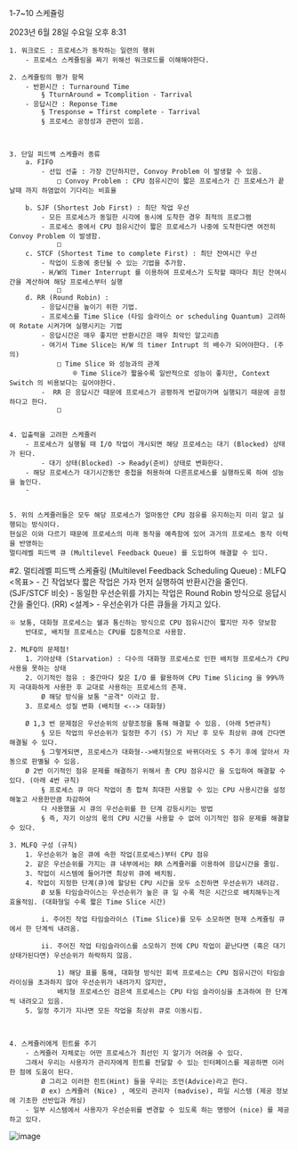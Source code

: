 1-7~10 스케쥴링

2023년 6월 28일 수요일
오후 8:31

	1. 워크로드 : 프로세스가 동작하는 일련의 행위
		- 프로세스 스케쥴링을 짜기 위해선 워크로드를 이해해야한다.

	2. 스케쥴링의 평가 항목
		- 반환시간 : Turnaround Time
			§ TturnAround = Tcomplition - Tarrival
		- 응답시간 : Reponse Time
			§ Tresponse = Tfirst complete - Tarrival
			§ 프로세스 공정성과 관련이 있음.



	3. 단일 피드백 스케쥴러 종류
		a. FIFO
			- 선입 선출 : 가장 간단하지만, Convoy Problem 이 발생할 수 있음.
				□ Convoy Problem : CPU 점유시간이 짧은 프로세스가 긴 프로세스가 끝날때 까지 하염없이 기다리는 비효율
				
		b. SJF (Shortest Job First) : 최단 작업 우선
			- 모든 프로세스가 동일한 시각에 동시에 도착한 경우 최적의 프로그램
			- 프로세스 중에서 CPU 점유시간이 짧은 프로세스가 나중에 도착한다면 여전히 Convoy Problem 이 발생함.
				□ 
		c. STCF (Shortest Time to complete First) : 최단 잔여시간 우선
			- 작업이 도중에 중단될 수 있는 기법을 추가함.
			- H/W의 Timer Interrupt 를 이용하여 프로세스가 도착할 때마다 최단 잔여시간을 계산하여 해당 프로세스부터 실행
				□ 
		d. RR (Round Robin) : 
			- 응답시간을 높이기 위한 기법.
			- 프로세스를 Time Slice (타임 슬라이스 or scheduling Quantum) 고려하여 Rotate 시켜가며 실행시키는 기법
			- 응답시간은 매우 좋지만 반환시간은 매우 최악인 알고리즘
			- 여기서 Time Slice는 H/W 의 timer Intrupt 의 배수가 되어야한다. (주의)
				□ Time Slice 와 성능과의 관계
					® Time Slice가 짧을수록 일반적으로 성능이 좋지만, Context Switch 의 비용보다는 길어야한다.
			-  RR 은 응답시간 때문에 프로세스가 공평하게 번갈아가며 실행되기 때문에 공정하다고 한다.
				□ 


	4. 입출력을 고려한 스케쥴러
		- 프로세스가 실행될 때 I/O 작업이 개시되면 해당 프로세스는 대기 (Blocked) 상태가 된다.
			- 대기 상태(Blocked) -> Ready(준비) 상태로 변화한다.
		- 해당 프로세스가 대기시간동안 중첩을 허용하여 다른프로세스를 실행하도록 하여 성능을 높인다.
		- 
		
		
	5. 위의 스케쥴러들은 모두 해당 프로세스가 얼마동안 CPU 점유를 유지하는지 미리 알고 실행되는 방식이다.
	현실은 이와 다르기 때문에 프로세스의 미래 동작을 예측함에 있어 과거의 프로세스 동작 이력을 반영하는 
	멀티레벨 피드백 큐 (Multilevel Feedback Queue) 를 도입하여 해결할 수 있다.

#2. 멀티레벨 피드백 스케쥴링 (Multilevel Feedback Scheduling Queue) : MLFQ
	<목표>
	- 긴 작업보다 짧은 작업은 가자 먼저 실행하여 반환시간을 줄인다. (SJF/STCF 비슷)
	- 동일한 우선순위를 가지는 작업은 Round Robin 방식으로 응답시간을 줄인다. (RR)
	<설계>
	- 우선순위가 다른 큐들을 가지고 있다.
	
	※ 보통, 대화형 프로세스는 쉘과 통신하는 방식으로 CPU 점유시간이 짧지만 자주 양보함
		반대로, 배치형 프로세스는 CPU를 집중적으로 사용함.

	2. MLFQ의 문제점!
		1. 기아상태 (Starvation) : 다수의 대화형 프로세스로 인한 배치형 프로세스가 CPU 사용을 못하는 상태
		2. 이기적인 점유 : 중간마다 잦은 I/O 를 활용하여 CPU Time Slicing 을 99%까지 극대화하게 사용한 후 교대로 사용하는 프로세스의 존재.
			Ø 해당 방식을 보통 "공격" 이라고 함.
		3. 프로세스 성질 변화 (배치형 <--> 대화형)

		Ø 1,3 번 문제점은 우선순위의 상향조정을 통해 해결할 수 있음. (아래 5번규칙)
			§ 모든 작업의 우선순위가 일정한 주기 (S) 가 지난 후 모두 최상위 큐에 간다면 해결될 수 있다.
			§ 그렇게되면, 프로세스가 대화형-->배치형으로 바뀌더라도 S 주기 후에 알아서 자동으로 판별될 수 있음.
		Ø 2번 이기적인 점유 문제를 해결하기 위해서 총 CPU 점유시간 을 도입하여 해결할 수 있다. (아래 4번 규칙)
			§ 프로세스 큐 마다 작업이 총 합쳐 최대한 사용할 수 있는 CPU 사용시간을 설정해놓고 사용한만큼 차감하여 
			다 사용했을 시 큐의 우선순위를 한 단계 강등시키는 방법
			§ 즉, 자기 이상의 몫의 CPU 시간을 사용할 수 없어 이기적인 점유 문제를 해결할 수 있다.

	3. MLFQ 구성 (규칙)
		1. 우선순위가 높은 큐에 속한 작업(프로세스)부터 CPU 점유
		2. 같은 우선순위를 가지는 큐 내부에서는 RR 스케쥴러를 이용하여 응답시간을 줄임.
		3. 작업이 시스템에 들어가면 최상위 큐에 배치됨.
		4. 작업이 지정한 단계(큐)에 할당된 CPU 시간을 모두 소진하면 우선순위가 내려감.
			Ø 보통 타임슬라이스는 우선순위가 높은 큐 일 수록 적은 시간으로 배치해두는게 효율적임. (대화형일 수록 짧은 Time Slice 시간)
				
			i. 주어진 작업 타임슬라이스 (Time Slice)를 모두 소모하면 현재 스케쥴링 큐 에서 한 단계씩 내려옴.
				
			ii. 주어진 작업 타임슬라이스를 소모하기 전에 CPU 작업이 끝난다면 (혹은 대기상태가된다면) 우선순위가 하락하지 않음.
				
				1) 해당 표를 통해, 대화형 방식인 회색 프로세스는 CPU 점유시간이 타임슬라이싱을 초과하지 않아 우선순위가 내려가지 않지만,
				배치형 프로세스인 검은색 프로세스는 CPU 타임 슬라이싱을 초과하여 한 단계씩 내려오고 있음.
		5. 일정 주기가 지나면 모든 작업을 최상위 큐로 이동시킴.



	4. 스케쥴러에게 힌트를 주기
		- 스케쥴러 자체로는 어떤 프로세스가 최선인 지 알기가 어려울 수 있다.
		그래서 우리는 사용자가 관리자에게 힌트를 전달할 수 있는 인터페이스를 제공하면 이러한 점에 도움이 된다.
			Ø 그리고 이러한 힌트(Hint) 들을 우리는 조언(Advice)라고 한다.
			Ø ex) 스케쥴러 (Nice) , 메모리 관리자 (madvise), 파일 시스템 (제공 정보에 기초한 선반입과 캐싱)
		- 일부 시스템에서 사용자가 우선순위를 변경할 수 있도록 하는 명령어 (nice) 를 제공하고 있다.
![image](https://github.com/20190511/StudyNote/assets/70988272/56e02265-190f-4e09-b923-b4b78f14162f)
